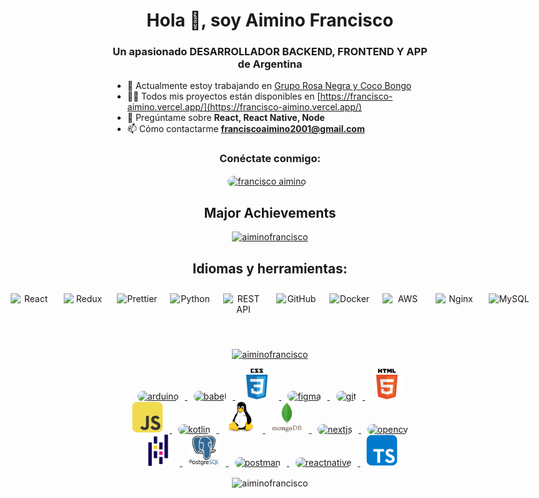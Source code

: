 <h1 align="center">Hola 👋, soy Aimino Francisco</h1>
<h3 align="center">Un apasionado DESARROLLADOR BACKEND, FRONTEND Y APP de Argentina</h3>


- 🔭 Actualmente estoy trabajando en [Grupo Rosa Negra y Coco Bongo](https://www.cocobongo.com/?lang=es)
- 👨‍💻 Todos mis proyectos están disponibles en [https://francisco-aimino.vercel.app/](https://francisco-aimino.vercel.app/)
- 💬 Pregúntame sobre **React, React Native, Node**
- 📫 Cómo contactarme **franciscoaimino2001@gmail.com**

<h3 align="center">Conéctate conmigo:</h3>
<p align="center">
  <a href="https://www.linkedin.com/in/francisco-aimino-471436211/" target="blank">
    <img align="center" src="https://raw.githubusercontent.com/rahuldkjain/github-profile-readme-generator/master/src/images/icons/Social/linked-in-alt.svg" alt="francisco aimino" style="background-color: #FFF; border-radius: 10px; width: 50px; height: 50px; margin-right: 10px; " />
  </a>
 
</p>





<h2 align="center">Major Achievements</h2>
<p align="center">
  <a href="https://github.com/ryo-ma/github-profile-trophy">
    <img src="https://github-profile-trophy.vercel.app/?username=aiminofrancisco&row=1&column=4&margin-w=15" alt="aiminofrancisco" />
  </a>
</p>







<h2 align="center">Idiomas y herramientas:</h2>

<div align="center">
  <div style="display: flex; flex-wrap: nowrap; justify-content: center;">
    <img src="https://techstack-generator.vercel.app/react-icon.svg" alt="React" width="65" height="65" style="margin: 10px;" />
    <img src="https://techstack-generator.vercel.app/redux-icon.svg" alt="Redux" width="65" height="65" style="margin: 10px;" />
    <img src="https://techstack-generator.vercel.app/prettier-icon.svg" alt="Prettier" width="65" height="65" style="margin: 10px;" />
    <img src="https://techstack-generator.vercel.app/python-icon.svg" alt="Python" width="65" height="65" style="margin: 10px;" />
    <img src="https://techstack-generator.vercel.app/restapi-icon.svg" alt="REST API" width="65" height="65" style="margin: 10px;" />
    <img src="https://techstack-generator.vercel.app/github-icon.svg" alt="GitHub" width="65" height="65" style="margin: 10px;" />
    <img src="https://techstack-generator.vercel.app/docker-icon.svg" alt="Docker" width="65" height="65" style="margin: 10px;" />
    <img src="https://techstack-generator.vercel.app/aws-icon.svg" alt="AWS" width="65" height="65" style="margin: 10px;" />
    <img src="https://techstack-generator.vercel.app/nginx-icon.svg" alt="Nginx" width="65" height="65" style="margin: 10px;" />
    <img src="https://techstack-generator.vercel.app/mysql-icon.svg" alt="MySQL" width="65" height="65" style="margin: 10px;" />
  </div>
</div>

<p align="center">
  <a href="https://github.com/ryo-ma/github-profile-trophy">
    <img src="https://github-profile-trophy.vercel.app/?username=aiminofrancisco&rank=SSS,SS,S" alt="aiminofrancisco" />
  </a>
</p>

<p align="center">
  <a href="https://www.arduino.cc/" target="_blank" rel="noreferrer">
    <img src="https://cdn.worldvectorlogo.com/logos/arduino-1.svg" alt="arduino" style="background-color: #FFF; border-radius: 10px; width: 50px; height: 50px; margin: 0 10px;" />
  </a>
  <a href="https://babeljs.io/" target="_blank" rel="noreferrer">
    <img src="https://www.vectorlogo.zone/logos/babeljs/babeljs-icon.svg" alt="babel" style="background-color: #FFF; border-radius: 10px; width: 50px; height: 50px; margin: 0 10px;" />
  </a>
  <a href="https://www.w3schools.com/css/" target="_blank" rel="noreferrer">
    <img src="https://raw.githubusercontent.com/devicons/devicon/master/icons/css3/css3-original-wordmark.svg" alt="css3" style="background-color: #FFF; border-radius: 10px; width: 50px; height: 50px; margin: 0 10px;" />
  </a>
  <a href="https://www.figma.com/" target="_blank" rel="noreferrer">
    <img src="https://www.vectorlogo.zone/logos/figma/figma-icon.svg" alt="figma" style="background-color: #FFF; border-radius: 10px; width: 50px; height: 50px; margin: 0 10px;" />
  </a>
  <a href="https://git-scm.com/" target="_blank" rel="noreferrer">
    <img src="https://www.vectorlogo.zone/logos/git-scm/git-scm-icon.svg" alt="git" style="background-color: #FFF; border-radius: 10px; width: 50px; height: 50px; margin: 0 10px;" />
  </a>
  <a href="https://www.w3.org/html/" target="_blank" rel="noreferrer">
    <img src="https://raw.githubusercontent.com/devicons/devicon/master/icons/html5/html5-original-wordmark.svg" alt="html5" style="background-color: #FFF; border-radius: 10px; width: 50px; height: 50px; margin: 0 10px;" />
  </a>
  <a href="https://developer.mozilla.org/es-ES/docs/Web/JavaScript" target="_blank" rel="noreferrer">
    <img src="https://raw.githubusercontent.com/devicons/devicon/master/icons/javascript/javascript-original.svg" alt="javascript" style="background-color: #FFF; border-radius: 10px; width: 50px; height: 50px; margin: 0 10px;" />
  </a>
  <a href="https://kotlinlang.org" target="_blank" rel="noreferrer">
    <img src="https://www.vectorlogo.zone/logos/kotlinlang/kotlinlang-icon.svg" alt="kotlin" style="background-color: #FFF; border-radius: 10px; width: 50px; height: 50px; margin: 0 10px;" />
  </a>
  <a href="https://www.linux.org/" target="_blank" rel="noreferrer">
    <img src="https://raw.githubusercontent.com/devicons/devicon/master/icons/linux/linux-original.svg" alt="linux" style="background-color: #FFF; border-radius: 10px; width: 50px; height: 50px; margin: 0 10px;" />
  </a>
  <a href="https://www.mongodb.com/" target="_blank" rel="noreferrer">
    <img src="https://raw.githubusercontent.com/devicons/devicon/master/icons/mongodb/mongodb-original-wordmark.svg" alt="mongodb" style="background-color: #FFF; border-radius: 10px; width: 50px; height: 50px; margin: 0 10px;" />
  </a>
  <a href="https://nextjs.org/" target="_blank" rel="noreferrer">
    <img src="https://cdn.worldvectorlogo.com/logos/nextjs-2.svg" alt="nextjs" style="background-color: #FFF; border-radius: 10px; width: 50px; height: 50px; margin: 0 10px;" />
  </a>
  <a href="https://opencv.org/" target="_blank" rel="noreferrer">
    <img src="https://www.vectorlogo.zone/logos/opencv/opencv-icon.svg" alt="opencv" style="background-color: #FFF; border-radius: 10px; width: 50px; height: 50px; margin: 0 10px;" />
  </a>
  <a href="https://pandas.pydata.org/" target="_blank" rel="noreferrer">
    <img src="https://raw.githubusercontent.com/devicons/devicon/2ae2a900d2f041da66e950e4d48052658d850630/icons/pandas/pandas-original.svg" alt="pandas" style="background-color: #FFF; border-radius: 10px; width: 50px; height: 50px; margin: 0 10px;" />
  </a>
  <a href="https://www.postgresql.org" target="_blank" rel="noreferrer">
    <img src="https://raw.githubusercontent.com/devicons/devicon/master/icons/postgresql/postgresql-original-wordmark.svg" alt="postgresql" style="background-color: #FFF; border-radius: 10px; width: 50px; height: 50px; margin: 0 10px;" />
  </a>
  <a href="https://postman.com" target="_blank" rel="noreferrer">
    <img src="https://www.vectorlogo.zone/logos/getpostman/getpostman-icon.svg" alt="postman" style="background-color: #FFF; border-radius: 10px; width: 50px; height: 50px; margin: 0 10px;" />
  </a>
  <a href="https://reactnative.dev/" target="_blank" rel="noreferrer">
    <img src="https://reactnative.dev/img/header_logo.svg" alt="reactnative" style="background-color: #FFF; border-radius: 10px; width: 50px; height: 50px; margin: 0 10px;" />
  </a>
  <a href="https://www.typescriptlang.org/" target="_blank" rel="noreferrer">
    <img src="https://raw.githubusercontent.com/devicons/devicon/master/icons/typescript/typescript-original.svg" alt="typescript" style="background-color: #FFF; border-radius: 10px; width: 50px; height: 50px; margin: 0 10px;" />
  </a>
</p>




<p align="center">
  <img align="center" src="https://github-readme-streak-stats.herokuapp.com/?user=aiminofrancisco&" alt="aiminofrancisco" />
</p>
